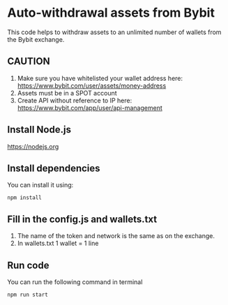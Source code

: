 # Auto-withdrawal assets from Bybit

This code helps to withdraw assets to an unlimited number of wallets from the Bybit exchange.

## CAUTION

1) Make sure you have whitelisted your wallet address here: https://www.bybit.com/user/assets/money-address
2) Assets must be in a SPOT account
3) Create API without reference to IP here: https://www.bybit.com/app/user/api-management

## Install Node.js

https://nodejs.org

## Install dependencies

You can install it using:

```
npm install
```

## Fill in the config.js and wallets.txt
1) The name of the token and network is the same as on the exchange.
2) In wallets.txt 1 wallet = 1 line

## Run code

You can run the following command in terminal

```
npm run start
```
